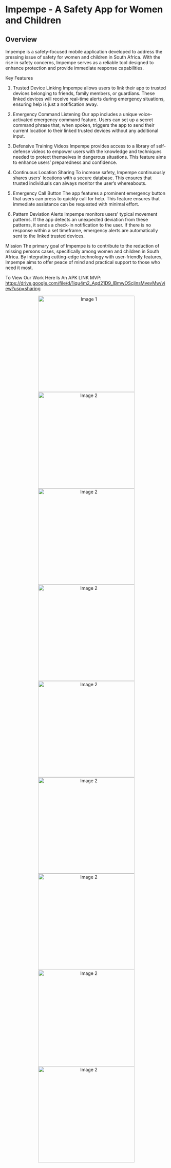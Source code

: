 
# Impempe - A Safety App for Women and Children








## Overview
Impempe is a safety-focused mobile application developed to address the pressing issue of safety for women and children in South Africa. With the rise in safety concerns, Impempe serves as a reliable tool designed to enhance protection and provide immediate response capabilities.

Key Features
1. Trusted Device Linking
Impempe allows users to link their app to trusted devices belonging to friends, family members, or guardians. These linked devices will receive real-time alerts during emergency situations, ensuring help is just a notification away.


3. Emergency Command Listening
Our app includes a unique voice-activated emergency command feature. Users can set up a secret command phrase that, when spoken, triggers the app to send their current location to their linked trusted devices without any additional input.

4. Defensive Training Videos
Impempe provides access to a library of self-defense videos to empower users with the knowledge and techniques needed to protect themselves in dangerous situations. This feature aims to enhance users’ preparedness and confidence.

5. Continuous Location Sharing
To increase safety, Impempe continuously shares users' locations with a secure database. This ensures that trusted individuals can always monitor the user’s whereabouts.

6. Emergency Call Button
The app features a prominent emergency button that users can press to quickly call for help. This feature ensures that immediate assistance can be requested with minimal effort.

7. Pattern Deviation Alerts
Impempe monitors users' typical movement patterns. If the app detects an unexpected deviation from these patterns, it sends a check-in notification to the user. If there is no response within a set timeframe, emergency alerts are automatically sent to the linked trusted devices.

Mission
The primary goal of Impempe is to contribute to the reduction of missing persons cases, specifically among women and children in South Africa. By integrating cutting-edge technology with user-friendly features, Impempe aims to offer peace of mind and practical support to those who need it most.

To View Our Work Here Is An APK LINK MVP: https://drive.google.com/file/d/1iqu4m2_Aqd21D9_lBmwOScjlnsMvevMw/view?usp=sharing

<p align="center">
  <img src="assets/OnBoarding1.jpg" alt="Image 1" width="300"/>
  <img src="assets/OnBoarding2.jpg" alt="Image 2" width="300"/>
  <img src="assets/OnBoarding3.jpg" alt="Image 2" width="300"/>
  <img src="assets/SignUp.jpg" alt="Image 2" width="300"/>
  <img src="assets/Routines.jpg" alt="Image 2" width="300"/>
  <img src="assets/Link Devices.jpg" alt="Image 2" width="300"/>
  <img src="assets/Defeene Videos.jpg" alt="Image 2" width="300"/>
  <img src="assets/HomeScreen.jpg" alt="Image 2" width="300"/>
  <img src="assets/Emergency Contact.jpg" alt="Image 2" width="300"/>






</p>

